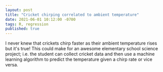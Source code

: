 ```yaml
---
layout: post
title: "Cricket chirping correlated to ambient temperature"
date: 2021-06-01 10:12:00 -0700
tags: R, regression
published: true
---
```


I never knew that crickets chirp faster as their ambient temperature rises but it's true!  This could make for an awesome elementary school science project; i.e. the student can collect cricket data and then use a machine learning algorithm to predict the temperature given a chirp rate or vice versa.

